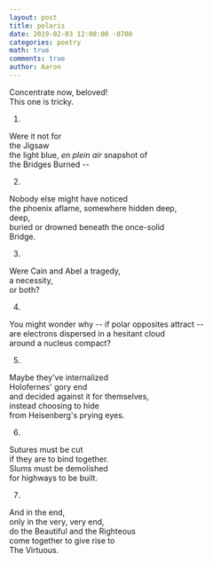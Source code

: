 ```yaml
---
layout: post
title: polaris
date: 2019-02-03 12:00:00 -0700
categories: poetry
math: true
comments: true
author: Aaron
---
```



Concentrate now, beloved!  
This one is tricky.  

1.  
Were it not for  
the Jigsaw  
the light blue, *en plein air* snapshot of  
the Bridges Burned --  

2.  
Nobody else might have noticed  
the phoenix aflame, somewhere hidden deep,  
deep,  
buried or drowned beneath the once-solid  
Bridge.  

3.  
Were Cain and Abel a tragedy,  
a necessity,  
or both?  

4.  
You might wonder why -- if polar opposites attract --  
are electrons dispersed in a hesitant cloud  
around a nucleus compact?  

5.  
Maybe they've internalized  
Holofernes' gory end  
and decided against it for themselves,  
instead choosing to hide  
from Heisenberg's prying eyes.

6.  
Sutures must be cut  
if they are to bind together.  
Slums must be demolished  
for highways to be built.  

7.  
And in the end,  
only in the very, very end,  
do the Beautiful and the Righteous  
come together to give rise to  
The Virtuous.